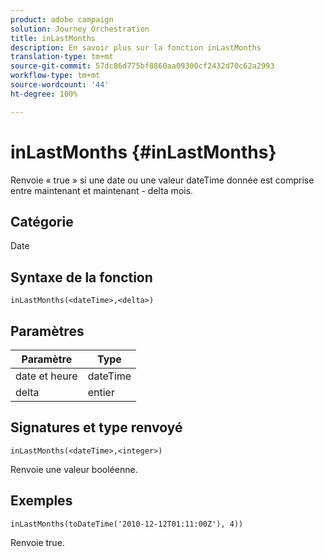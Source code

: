 ```yaml
---
product: adobe campaign
solution: Journey Orchestration
title: inLastMonths
description: En savoir plus sur la fonction inLastMonths
translation-type: tm+mt
source-git-commit: 57dc86d775bf8860aa09300cf2432d70c62a2993
workflow-type: tm+mt
source-wordcount: '44'
ht-degree: 100%

---
```



# inLastMonths {#inLastMonths}

Renvoie « true » si une date ou une valeur dateTime donnée est comprise entre maintenant et maintenant - delta mois.

## Catégorie

Date

## Syntaxe de la fonction

`inLastMonths(<dateTime>,<delta>)`

## Paramètres

| Paramètre | Type |
|-----------|------------------|
| date et heure | dateTime |
| delta | entier |

## Signatures et type renvoyé

`inLastMonths(<dateTime>,<integer>)`

Renvoie une valeur booléenne.

## Exemples

`inLastMonths(toDateTime('2010-12-12T01:11:00Z'), 4))`

Renvoie true.
